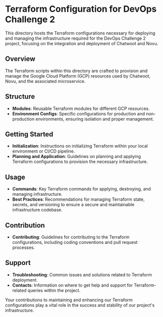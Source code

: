 # Terraform Configuration for DevOps Challenge 2

This directory hosts the Terraform configurations necessary for deploying and managing the infrastructure required for the DevOps Challenge 2 project, focusing on the integration and deployment of Chatwoot and Novu.

## Overview

The Terraform scripts within this directory are crafted to provision and manage the Google Cloud Platform (GCP) resources used by Chatwoot, Novu, and the associated microservice.

## Structure

- **Modules**: Reusable Terraform modules for different GCP resources.
- **Environment Configs**: Specific configurations for production and non-production environments, ensuring isolation and proper management.

## Getting Started

- **Initialization**: Instructions on initializing Terraform within your local environment or CI/CD pipeline.
- **Planning and Application**: Guidelines on planning and applying Terraform configurations to provision the necessary infrastructure.

## Usage

- **Commands**: Key Terraform commands for applying, destroying, and managing infrastructure.
- **Best Practices**: Recommendations for managing Terraform state, secrets, and versioning to ensure a secure and maintainable infrastructure codebase.

## Contribution

- **Contributing**: Guidelines for contributing to the Terraform configurations, including coding conventions and pull request processes.

## Support

- **Troubleshooting**: Common issues and solutions related to Terraform deployment.
- **Contacts**: Information on where to get help and support for Terraform-related queries within the project.

Your contributions to maintaining and enhancing our Terraform configurations play a vital role in the success and stability of our project's infrastructure.
